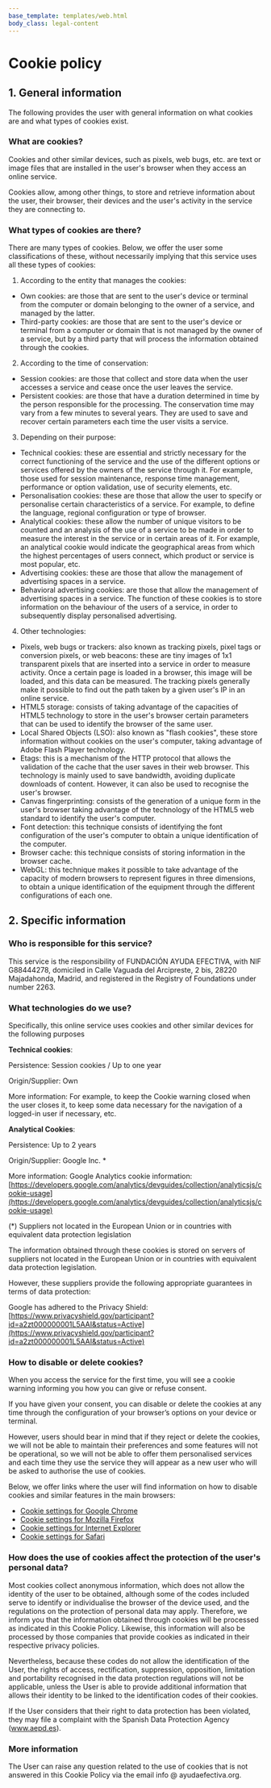 ```yaml
---
base_template: templates/web.html
body_class: legal-content
---
```


# Cookie policy

## 1. General information

The following provides the user with general information on what cookies are and what types of cookies exist.

### What are cookies?

Cookies and other similar devices, such as pixels, web bugs, etc. are text or image files that are installed in the user's browser when they access an online service.

Cookies allow, among other things, to store and retrieve information about the user, their browser, their devices and the user's activity in the service they are connecting to.

### What types of cookies are there?

There are many types of cookies. Below, we offer the user some classifications of these, without necessarily implying that this service uses all these types of cookies:

1. According to the entity that manages the cookies:

* Own cookies: are those that are sent to the user's device or terminal from the computer or domain belonging to the owner of a service, and managed by the latter.
* Third-party cookies: are those that are sent to the user's device or terminal from a computer or domain that is not managed by the owner of a service, but by a third party that will process the information obtained through the cookies.

2. According to the time of conservation:

* Session cookies: are those that collect and store data when the user accesses a service and cease once the user leaves the service.
* Persistent cookies: are those that have a duration determined in time by the person responsible for the processing. The conservation time may vary from a few minutes to several years. They are used to save and recover certain parameters each time the user visits a service.

3. Depending on their purpose:

* Technical cookies: these are essential and strictly necessary for the correct functioning of the service and the use of the different options or services offered by the owners of the service through it. For example, those used for session maintenance, response time management, performance or option validation, use of security elements, etc.
* Personalisation cookies: these are those that allow the user to specify or personalise certain characteristics of a service. For example, to define the language, regional configuration or type of browser.
* Analytical cookies: these allow the number of unique visitors to be counted and an analysis of the use of a service to be made in order to measure the interest in the service or in certain areas of it. For example, an analytical cookie would indicate the geographical areas from which the highest percentages of users connect, which product or service is most popular, etc.
* Advertising cookies: these are those that allow the management of advertising spaces in a service.
* Behavioral advertising cookies: are those that allow the management of advertising spaces in a service. The function of these cookies is to store information on the behaviour of the users of a service, in order to subsequently display personalised advertising.

4. Other technologies:

* Pixels, web bugs or trackers: also known as tracking pixels, pixel tags or conversion pixels, or web beacons: these are tiny images of 1x1 transparent pixels that are inserted into a service in order to measure activity. Once a certain page is loaded in a browser, this image will be loaded, and this data can be measured. The tracking pixels generally make it possible to find out the path taken by a given user's IP in an online service.
* HTML5 storage: consists of taking advantage of the capacities of HTML5 technology to store in the user's browser certain parameters that can be used to identify the browser of the same user.
* Local Shared Objects (LSO): also known as "flash cookies", these store information without cookies on the user's computer, taking advantage of Adobe Flash Player technology.
* Etags: this is a mechanism of the HTTP protocol that allows the validation of the cache that the user saves in their web browser. This technology is mainly used to save bandwidth, avoiding duplicate downloads of content. However, it can also be used to recognise the user's browser.
* Canvas fingerprinting: consists of the generation of a unique form in the user's browser taking advantage of the technology of the HTML5 web standard to identify the user's computer.
* Font detection: this technique consists of identifying the font configuration of the user's computer to obtain a unique identification of the computer.
* Browser cache: this technique consists of storing information in the browser cache.
* WebGL: this technique makes it possible to take advantage of the capacity of modern browsers to represent figures in three dimensions, to obtain a unique identification of the equipment through the different configurations of each one.

## 2. Specific information

### Who is responsible for this service?

This service is the responsibility of FUNDACIÓN AYUDA EFECTIVA, with NIF G88444278, domiciled in Calle Vaguada del Arcipreste, 2 bis, 28220 Majadahonda, Madrid, and registered in the Registry of Foundations under number 2263.

### What technologies do we use?

Specifically, this online service uses cookies and other similar devices for the following purposes

**Technical cookies**:

Persistence: Session cookies / Up to one year

Origin/Supplier: Own

More information: For example, to keep the Cookie warning closed when the user closes it, to keep some data necessary for the navigation of a logged-in user if necessary, etc.

**Analytical Cookies**:

Persistence: Up to 2 years

Origin/Supplier: Google Inc. *

More information: Google Analytics cookie information: [https://developers.google.com/analytics/devguides/collection/analyticsjs/cookie-usage](https://developers.google.com/analytics/devguides/collection/analyticsjs/cookie-usage)

(*) Suppliers not located in the European Union or in countries with equivalent data protection legislation

The information obtained through these cookies is stored on servers of suppliers not located in the European Union or in countries with equivalent data protection legislation.

However, these suppliers provide the following appropriate guarantees in terms of data protection:

Google has adhered to the Privacy Shield: [https://www.privacyshield.gov/participant?id=a2zt000000001L5AAI&status=Active](https://www.privacyshield.gov/participant?id=a2zt000000001L5AAI&status=Active)

### How to disable or delete cookies?

When you access the service for the first time, you will see a cookie warning informing you how you can give or refuse consent.

If you have given your consent, you can disable or delete the cookies at any time through the configuration of your browser’s options on your device or terminal.

However, users should bear in mind that if they reject or delete the cookies, we will not be able to maintain their preferences and some features will not be operational, so we will not be able to offer them personalised services and each time they use the service they will appear as a new user who will be asked to authorise the use of cookies.

Below, we offer links where the user will find information on how to disable cookies and similar features in the main browsers:

* [Cookie settings for Google Chrome](https://support.google.com/chrome/answer/95647?hl=es)
* [Cookie settings for Mozilla Firefox](https://support.mozilla.org/es/kb/cookies-informacion-que-los-sitios-web-guardan-en-)
* [Cookie settings for Internet Explorer](https://support.microsoft.com/es-es/help/278835/how-to-delete-cookie-files-in-internet-explorer)
* [Cookie settings for Safari](https://support.apple.com/kb/HT1677?viewlocale=es_ES)

### How does the use of cookies affect the protection of the user's personal data?

Most cookies collect anonymous information, which does not allow the identity of the user to be obtained, although some of the codes included serve to identify or individualise the browser of the device used, and the regulations on the protection of personal data may apply. Therefore, we inform you that the information obtained through cookies will be processed  as indicated in this Cookie Policy. Likewise, this information will also be processed by those companies that provide cookies as indicated in their respective privacy policies.

Nevertheless, because these codes do not allow the identification of the User, the rights of access, rectification, suppression, opposition, limitation and portability recognised in the data protection regulations will not be applicable, unless the User is able to provide additional information that allows their identity to be linked to the identification codes of their cookies.

If the User considers that their right to data protection has been violated, they may file a complaint with the Spanish Data Protection Agency (www.aepd.es).

### More information

The User can raise any question related to the use of cookies that is not answered in this Cookie Policy via the email info @ ayudaefectiva.org.


